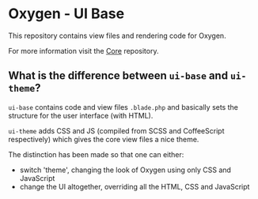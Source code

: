 # Oxygen - UI Base

This repository contains view files and rendering code for Oxygen.

For more information visit the [Core](https://github.com/oxygen-cms/core) repository.

## What is the difference between `ui-base` and `ui-theme`?

`ui-base` contains code and view files `.blade.php` and basically sets the structure for the user interface (with HTML).

`ui-theme` adds CSS and JS (compiled from SCSS and CoffeeScript respectively) which gives the core view files a nice theme.

The distinction has been made so that one can either:

- switch 'theme', changing the look of Oxygen using only CSS and JavaScript
- change the UI altogether, overriding all the HTML, CSS and JavaScript